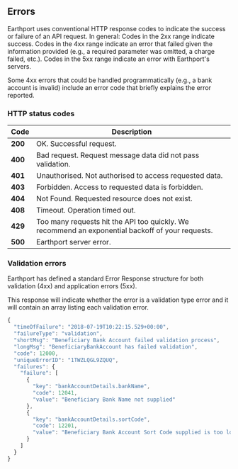 ## Errors

Earthport uses conventional HTTP response codes to indicate the success or failure of an API request. In general: Codes in the 2xx range indicate success. Codes in the 4xx range indicate an error that failed given the information provided (e.g., a required parameter was omitted, a charge failed, etc.). Codes in the 5xx range indicate an error with Earthport's servers.

Some 4xx errors that could be handled programmatically (e.g., a bank account is invalid) include an error code that briefly explains the error reported.

### HTTP status codes

| Code        | Description           |
| ---------------|-------------------------- |
| **200**   | OK. Successful request. | 
| **400**   | Bad request. Request message data did not pass validation. |
| **401**   | Unauthorised. Not authorised to access requested data. |
| **403**   | Forbidden. Access to requested data is forbidden. |
| **404**   | Not Found. Requested resource does not exist. |
| **408**   |Timeout. Operation timed out. |
| **429**   |Too many requests hit the API too quickly. We recommend an exponential backoff of your requests. |
| **500**   |Earthport server error. |

### Validation errors

Earthport has defined a standard Error Response structure for both validation (4xx) and application errors (5xx).

This response will indicate whether the error is a validation type error and it will contain an array listing each validation error.


```javascript
{
  "timeOfFailure": "2018-07-19T10:22:15.529+00:00",
  "failureType": "validation",
  "shortMsg": "Beneficiary Bank Account failed validation process",
  "longMsg": "BeneficiaryBankAccount has failed validation",
  "code": 12000,
  "uniqueErrorID": "1TWZLQGL9ZQUQ",
  "failures": {
    "failure": [
      {
        "key": "bankAccountDetails.bankName",
        "code": 12041,
        "value": "Beneficiary Bank Name not supplied"
      },
      {
        "key": "bankAccountDetails.sortCode",
        "code": 12201,
        "value": "Beneficiary Bank Account Sort Code supplied is too long"
      }
    ]
  }
}
```